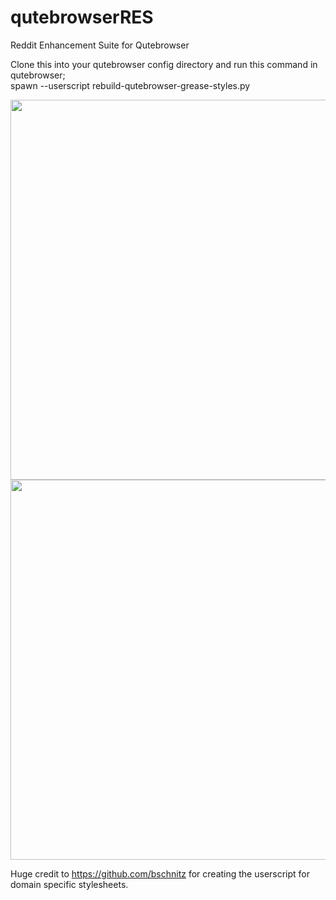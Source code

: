 # qutebrowserRES
Reddit Enhancement Suite for Qutebrowser

Clone this into your qutebrowser config directory and run this command in qutebrowser;<br>
spawn --userscript rebuild-qutebrowser-grease-styles.py

<img style="width:608px" src="https://user-images.githubusercontent.com/69459954/207030260-75993b3b-0ce6-4f23-ac1d-22cc4a2b07f5.png" />
<img style="width:608px" src="https://user-images.githubusercontent.com/69459954/207030253-7db83694-9350-442a-8ad8-7da149fcee03.png" />

Huge credit to https://github.com/bschnitz for creating the userscript for domain specific stylesheets.

